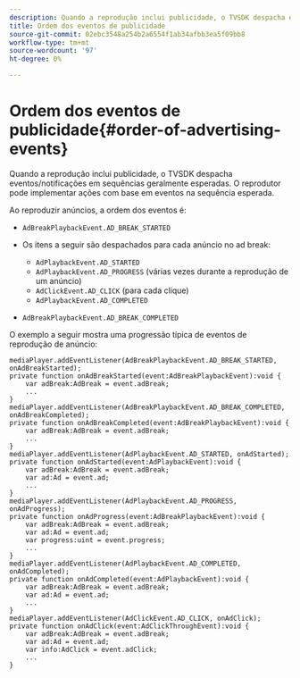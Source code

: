 ```yaml
---
description: Quando a reprodução inclui publicidade, o TVSDK despacha eventos/notificações em sequências geralmente esperadas. O reprodutor pode implementar ações com base em eventos na sequência esperada.
title: Ordem dos eventos de publicidade
source-git-commit: 02ebc3548a254b2a6554f1ab34afbb3ea5f09bb8
workflow-type: tm+mt
source-wordcount: '97'
ht-degree: 0%

---
```


# Ordem dos eventos de publicidade{#order-of-advertising-events}

Quando a reprodução inclui publicidade, o TVSDK despacha eventos/notificações em sequências geralmente esperadas. O reprodutor pode implementar ações com base em eventos na sequência esperada.

<!--<a id="section_69E3CCBC57BB48399799876E83908348"></a>-->

Ao reproduzir anúncios, a ordem dos eventos é:

* `AdBreakPlaybackEvent.AD_BREAK_STARTED`
* Os itens a seguir são despachados para cada anúncio no ad break:

   * `AdPlaybackEvent.AD_STARTED`
   * `AdPlaybackEvent.AD_PROGRESS` (várias vezes durante a reprodução de um anúncio)
   * `AdClickEvent.AD_CLICK` (para cada clique)
   * `AdPlaybackEvent.AD_COMPLETED`

* `AdBreakPlaybackEvent.AD_BREAK_COMPLETED`

O exemplo a seguir mostra uma progressão típica de eventos de reprodução de anúncio:

```
mediaPlayer.addEventListener(AdBreakPlaybackEvent.AD_BREAK_STARTED, onAdBreakStarted); 
private function onAdBreakStarted(event:AdBreakPlaybackEvent):void { 
    var adBreak:AdBreak = event.adBreak; 
    ... 
} 
mediaPlayer.addEventListener(AdBreakPlaybackEvent.AD_BREAK_COMPLETED, onAdBreakCompleted); 
private function onAdBreakCompleted(event:AdBreakPlaybackEvent):void { 
    var adBreak:AdBreak = event.adBreak; 
    ... 
} 
mediaPlayer.addEventListener(AdPlaybackEvent.AD_STARTED, onAdStarted); 
private function onAdStarted(event:AdPlaybackEvent):void { 
    var adBreak:AdBreak = event.adBreak; 
    var ad:Ad = event.ad; 
    ... 
} 
mediaPlayer.addEventListener(AdPlaybackEvent.AD_PROGRESS, onAdProgress); 
private function onAdProgress(event:AdBreakPlaybackEvent):void { 
    var adBreak:AdBreak = event.adBreak; 
    var ad:Ad = event.ad;  
    var progress:uint = event.progress; 
    ... 
} 
mediaPlayer.addEventListener(AdPlaybackEvent.AD_COMPLETED, onAdCompleted); 
private function onAdCompleted(event:AdPlaybackEvent):void { 
    var adBreak:AdBreak = event.adBreak; 
    var ad:Ad = event.ad; 
    ... 
} 
mediaPlayer.addEventListener(AdClickEvent.AD_CLICK, onAdClick); 
private function onAdClick(event:AdClickThroughEvent):void { 
    var adBreak:AdBreak = event.adBreak; 
    var ad:Ad = event.ad; 
    var info:AdClick = event.adClick; 
    ... 
} 
```
